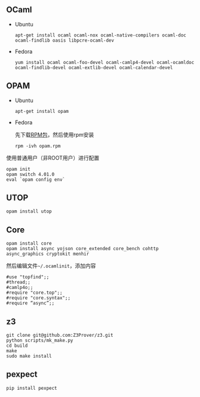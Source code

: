 
## OCaml

+ Ubuntu

    ```
    apt-get install ocaml ocaml-nox ocaml-native-compilers ocaml-doc ocaml-findlib oasis libpcre-ocaml-dev
    ```

+ Fedora

    ```
    yum install ocaml ocaml-foo-devel ocaml-camlp4-devel ocaml-ocamldoc ocaml-findlib-devel ocaml-extlib-devel ocaml-calendar-devel
    ```

## OPAM

+ Ubuntu

    ```
    apt-get install opam
    ```

+ Fedora

    先下载[RPM包](http://software.opensuse.org/download.html?project=home%3Aocaml&package=opam)，然后使用rpm安装
    
    ```
    rpm -ivh opam.rpm
    ```

使用普通用户（非ROOT用户）进行配置

```
opam init
opam switch 4.01.0
eval `opam config env`
```

## UTOP

```
opam install utop
```

## Core

```
opam install core
opam install async yojson core_extended core_bench cohttp async_graphics cryptokit menhir
```

然后编辑文件`~/.ocamlinit`，添加内容

```
#use "topfind";;
#thread;;
#camlp4o;;
#require "core.top";;
#require "core.syntax";;
#require “async”;;
```

## z3

```
git clone git@github.com:Z3Prover/z3.git
python scripts/mk_make.py
cd build
make
sudo make install
```

## pexpect

```
pip install pexpect
```